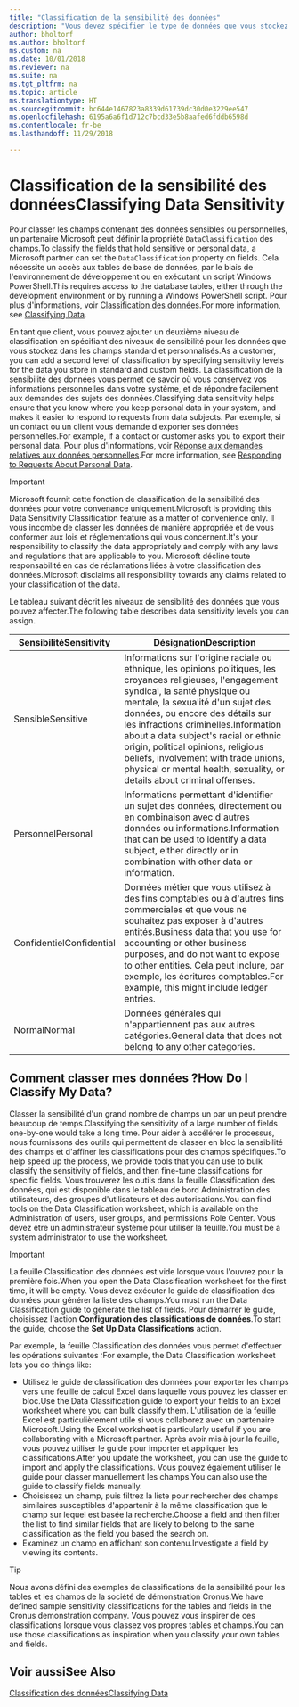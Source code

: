 ```yaml
---
title: "Classification de la sensibilité des données"
description: "Vous devez spécifier le type de données que vous stockez sur les personnes afin de pouvoir répondre aux demandes des sujets des données."
author: bholtorf
ms.author: bholtorf
ms.custom: na
ms.date: 10/01/2018
ms.reviewer: na
ms.suite: na
ms.tgt_pltfrm: na
ms.topic: article
ms.translationtype: HT
ms.sourcegitcommit: bc644e1467823a8339d61739dc30d0e3229ee547
ms.openlocfilehash: 6195a6a6f1d712c7bcd33e5b8aafed6fddb6598d
ms.contentlocale: fr-be
ms.lasthandoff: 11/29/2018

---
```


# <a name="classifying-data-sensitivity"></a><span data-ttu-id="20a28-103">Classification de la sensibilité des données</span><span class="sxs-lookup"><span data-stu-id="20a28-103">Classifying Data Sensitivity</span></span>
<span data-ttu-id="20a28-104">Pour classer les champs contenant des données sensibles ou personnelles, un partenaire Microsoft peut définir la propriété ```DataClassification``` des champs.</span><span class="sxs-lookup"><span data-stu-id="20a28-104">To classify the fields that hold sensitive or personal data, a Microsoft partner can set the ```DataClassification``` property on fields.</span></span> <span data-ttu-id="20a28-105">Cela nécessite un accès aux tables de base de données, par le biais de l'environnement de développement ou en exécutant un script Windows PowerShell.</span><span class="sxs-lookup"><span data-stu-id="20a28-105">This requires access to the database tables, either through the development environment or by running a Windows PowerShell script.</span></span> <span data-ttu-id="20a28-106">Pour plus d'informations, voir [Classification des données](https://docs.microsoft.com/en-us/dynamics-nav/classifying-data).</span><span class="sxs-lookup"><span data-stu-id="20a28-106">For more information, see [Classifying Data](https://docs.microsoft.com/en-us/dynamics-nav/classifying-data).</span></span>  

<span data-ttu-id="20a28-107">En tant que client, vous pouvez ajouter un deuxième niveau de classification en spécifiant des niveaux de sensibilité pour les données que vous stockez dans les champs standard et personnalisés.</span><span class="sxs-lookup"><span data-stu-id="20a28-107">As a customer, you can add a second level of classification by specifying sensitivity levels for the data you store in standard and custom fields.</span></span> <span data-ttu-id="20a28-108">La classification de la sensibilité des données vous permet de savoir où vous conservez vos informations personnelles dans votre système, et de répondre facilement aux demandes des sujets des données.</span><span class="sxs-lookup"><span data-stu-id="20a28-108">Classifying data sensitivity helps ensure that you know where you keep personal data in your system, and makes it easier to respond to requests from data subjects.</span></span> <span data-ttu-id="20a28-109">Par exemple, si un contact ou un client vous demande d'exporter ses données personnelles.</span><span class="sxs-lookup"><span data-stu-id="20a28-109">For example, if a contact or customer asks you to export their personal data.</span></span> <span data-ttu-id="20a28-110">Pour plus d'informations, voir [Réponse aux demandes relatives aux données personnelles](admin-responding-to-requests-about-personal-data.md).</span><span class="sxs-lookup"><span data-stu-id="20a28-110">For more information, see [Responding to Requests About Personal Data](admin-responding-to-requests-about-personal-data.md).</span></span>

> [!Important]
> <span data-ttu-id="20a28-111">Microsoft fournit cette fonction de classification de la sensibilité des données pour votre convenance uniquement.</span><span class="sxs-lookup"><span data-stu-id="20a28-111">Microsoft is providing this Data Sensitivity Classification feature as a matter of convenience only.</span></span> <span data-ttu-id="20a28-112">Il vous incombe de classer les données de manière appropriée et de vous conformer aux lois et réglementations qui vous concernent.</span><span class="sxs-lookup"><span data-stu-id="20a28-112">It's your responsibility to classify the data appropriately and comply with any laws and regulations that are applicable to you.</span></span> <span data-ttu-id="20a28-113">Microsoft décline toute responsabilité en cas de réclamations liées à votre classification des données.</span><span class="sxs-lookup"><span data-stu-id="20a28-113">Microsoft disclaims all responsibility towards any claims related to your classification of the data.</span></span>  

<span data-ttu-id="20a28-114">Le tableau suivant décrit les niveaux de sensibilité des données que vous pouvez affecter.</span><span class="sxs-lookup"><span data-stu-id="20a28-114">The following table describes data sensitivity levels you can assign.</span></span>

|<span data-ttu-id="20a28-115">Sensibilité</span><span class="sxs-lookup"><span data-stu-id="20a28-115">Sensitivity</span></span>|<span data-ttu-id="20a28-116">Désignation</span><span class="sxs-lookup"><span data-stu-id="20a28-116">Description</span></span>|
|----|----|
|<span data-ttu-id="20a28-117">Sensible</span><span class="sxs-lookup"><span data-stu-id="20a28-117">Sensitive</span></span> | <span data-ttu-id="20a28-118">Informations sur l'origine raciale ou ethnique, les opinions politiques, les croyances religieuses, l'engagement syndical, la santé physique ou mentale, la sexualité d'un sujet des données, ou encore des détails sur les infractions criminelles.</span><span class="sxs-lookup"><span data-stu-id="20a28-118">Information about a data subject's racial or ethnic origin, political opinions, religious beliefs, involvement with trade unions, physical or mental health, sexuality, or details about criminal offenses.</span></span> |
|<span data-ttu-id="20a28-119">Personnel</span><span class="sxs-lookup"><span data-stu-id="20a28-119">Personal</span></span> | <span data-ttu-id="20a28-120">Informations permettant d'identifier un sujet des données, directement ou en combinaison avec d'autres données ou informations.</span><span class="sxs-lookup"><span data-stu-id="20a28-120">Information that can be used to identify a data subject, either directly or in combination with other data or information.</span></span>|
|<span data-ttu-id="20a28-121">Confidentiel</span><span class="sxs-lookup"><span data-stu-id="20a28-121">Confidential</span></span> | <span data-ttu-id="20a28-122">Données métier que vous utilisez à des fins comptables ou à d'autres fins commerciales et que vous ne souhaitez pas exposer à d'autres entités.</span><span class="sxs-lookup"><span data-stu-id="20a28-122">Business data that you use for accounting or other business purposes, and do not want to expose to other entities.</span></span> <span data-ttu-id="20a28-123">Cela peut inclure, par exemple, les écritures comptables.</span><span class="sxs-lookup"><span data-stu-id="20a28-123">For example, this might include ledger entries.</span></span>|
|<span data-ttu-id="20a28-124">Normal</span><span class="sxs-lookup"><span data-stu-id="20a28-124">Normal</span></span> | <span data-ttu-id="20a28-125">Données générales qui n'appartiennent pas aux autres catégories.</span><span class="sxs-lookup"><span data-stu-id="20a28-125">General data that does not belong to any other categories.</span></span>|

## <a name="how-do-i-classify-my-data"></a><span data-ttu-id="20a28-126">Comment classer mes données ?</span><span class="sxs-lookup"><span data-stu-id="20a28-126">How Do I Classify My Data?</span></span>
<span data-ttu-id="20a28-127">Classer la sensibilité d'un grand nombre de champs un par un peut prendre beaucoup de temps.</span><span class="sxs-lookup"><span data-stu-id="20a28-127">Classifying the sensitivity of a large number of fields one-by-one would take a long time.</span></span> <span data-ttu-id="20a28-128">Pour aider à accélérer le processus, nous fournissons des outils qui permettent de classer en bloc la sensibilité des champs et d'affiner les classifications pour des champs spécifiques.</span><span class="sxs-lookup"><span data-stu-id="20a28-128">To help speed up the process, we provide tools that you can use to bulk classify the sensitivity of fields, and then fine-tune classifications for specific fields.</span></span> <span data-ttu-id="20a28-129">Vous trouverez les outils dans la feuille Classification des données, qui est disponible dans le tableau de bord Administration des utilisateurs, des groupes d'utilisateurs et des autorisations.</span><span class="sxs-lookup"><span data-stu-id="20a28-129">You can find tools on the Data Classification worksheet, which is available on the Administration of users, user groups, and permissions Role Center.</span></span> <span data-ttu-id="20a28-130">Vous devez être un administrateur système pour utiliser la feuille.</span><span class="sxs-lookup"><span data-stu-id="20a28-130">You must be a system administrator to use the worksheet.</span></span>

> [!Important]
> <span data-ttu-id="20a28-131">La feuille Classification des données est vide lorsque vous l'ouvrez pour la première fois.</span><span class="sxs-lookup"><span data-stu-id="20a28-131">When you open the Data Classification worksheet for the first time, it will be empty.</span></span> <span data-ttu-id="20a28-132">Vous devez exécuter le guide de classification des données pour générer la liste des champs.</span><span class="sxs-lookup"><span data-stu-id="20a28-132">You must run the Data Classification guide to generate the list of fields.</span></span> <span data-ttu-id="20a28-133">Pour démarrer le guide, choisissez l'action **Configuration des classifications de données**.</span><span class="sxs-lookup"><span data-stu-id="20a28-133">To start the guide, choose the **Set Up Data Classifications** action.</span></span>

<span data-ttu-id="20a28-134">Par exemple, la feuille Classification des données vous permet d'effectuer les opérations suivantes :</span><span class="sxs-lookup"><span data-stu-id="20a28-134">For example, the Data Classification worksheet lets you do things like:</span></span>  

* <span data-ttu-id="20a28-135">Utilisez le guide de classification des données pour exporter les champs vers une feuille de calcul Excel dans laquelle vous pouvez les classer en bloc.</span><span class="sxs-lookup"><span data-stu-id="20a28-135">Use the Data Classification guide to export your fields to an Excel worksheet where you can bulk classify them.</span></span> <span data-ttu-id="20a28-136">L'utilisation de la feuille Excel est particulièrement utile si vous collaborez avec un partenaire Microsoft.</span><span class="sxs-lookup"><span data-stu-id="20a28-136">Using the Excel worksheet is particularly useful if you are collaborating with a Microsoft partner.</span></span> <span data-ttu-id="20a28-137">Après avoir mis à jour la feuille, vous pouvez utiliser le guide pour importer et appliquer les classifications.</span><span class="sxs-lookup"><span data-stu-id="20a28-137">After you update the worksheet, you can use the guide to import and apply the classifications.</span></span> <span data-ttu-id="20a28-138">Vous pouvez également utiliser le guide pour classer manuellement les champs.</span><span class="sxs-lookup"><span data-stu-id="20a28-138">You can also use the guide to classify fields manually.</span></span>  
* <span data-ttu-id="20a28-139">Choisissez un champ, puis filtrez la liste pour rechercher des champs similaires susceptibles d'appartenir à la même classification que le champ sur lequel est basée la recherche.</span><span class="sxs-lookup"><span data-stu-id="20a28-139">Choose a field and then filter the list to find similar fields that are likely to belong to the same classification as the field you based the search on.</span></span>  
* <span data-ttu-id="20a28-140">Examinez un champ en affichant son contenu.</span><span class="sxs-lookup"><span data-stu-id="20a28-140">Investigate a field by viewing its contents.</span></span>  

> [!Tip]
> <span data-ttu-id="20a28-141">Nous avons défini des exemples de classifications de la sensibilité pour les tables et les champs de la société de démonstration Cronus.</span><span class="sxs-lookup"><span data-stu-id="20a28-141">We have defined sample sensitivity classifications for the tables and fields in the Cronus demonstration company.</span></span> <span data-ttu-id="20a28-142">Vous pouvez vous inspirer de ces classifications lorsque vous classez vos propres tables et champs.</span><span class="sxs-lookup"><span data-stu-id="20a28-142">You can use those classifications as inspiration when you classify your own tables and fields.</span></span>

## <a name="see-also"></a><span data-ttu-id="20a28-143">Voir aussi</span><span class="sxs-lookup"><span data-stu-id="20a28-143">See Also</span></span>
[<span data-ttu-id="20a28-144">Classification des données</span><span class="sxs-lookup"><span data-stu-id="20a28-144">Classifying Data</span></span>](https://docs.microsoft.com/en-us/dynamics-nav/classifying-data)  


